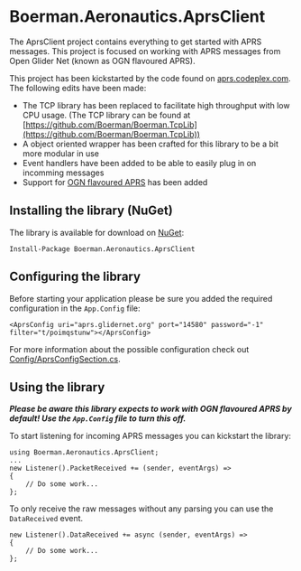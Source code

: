 # Boerman.Aeronautics.AprsClient

The AprsClient project contains everything to get started with APRS messages. This project is focused on working with APRS messages from Open Glider Net (known as OGN flavoured APRS).

This project has been kickstarted by the code found on [aprs.codeplex.com](aprs.codeplex.com). The following edits have been made:

- The TCP library has been replaced to facilitate high throughput with low CPU usage. (The TCP library can be found at [https://github.com/Boerman/Boerman.TcpLib](https://github.com/Boerman/Boerman.TcpLib))
- A object oriented wrapper has been crafted for this library to be a bit more modular in use
- Event handlers have been added to be able to easily plug in on incomming messages
- Support for [OGN flavoured APRS](http://wiki.glidernet.org/wiki:ogn-flavoured-aprs) has been added


## Installing the library (NuGet)

The library is available for download on [NuGet](https://www.nuget.org/packages/Boerman.Aeronautics.AprsClient):

    Install-Package Boerman.Aeronautics.AprsClient


## Configuring the library

Before starting your application please be sure you added the required configuration in the `App.Config` file:

    <AprsConfig uri="aprs.glidernet.org" port="14580" password="-1" filter="t/poimqstunw"></AprsConfig>

For more information about the possible configuration check out [Config/AprsConfigSection.cs](Config/AprsConfigSection.cs).


## Using the library

***Please be aware this library expects to work with OGN flavoured APRS by default! Use the `App.Config` file to turn this off.***

To start listening for incoming APRS messages you can kickstart the library:

    using Boerman.Aeronautics.AprsClient;
    ...
    new Listener().PacketReceived += (sender, eventArgs) =>
    {
        // Do some work...
    };

To only receive the raw messages without any parsing you can use the `DataReceived` event. 

    new Listener().DataReceived += async (sender, eventArgs) =>
    {
        // Do some work...
    };

